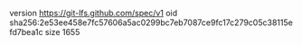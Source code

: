 version https://git-lfs.github.com/spec/v1
oid sha256:2e53ee458e7fc57606a5ac0299bc7eb7087ce9fc17c279c05c38115efd7bea1c
size 1655
